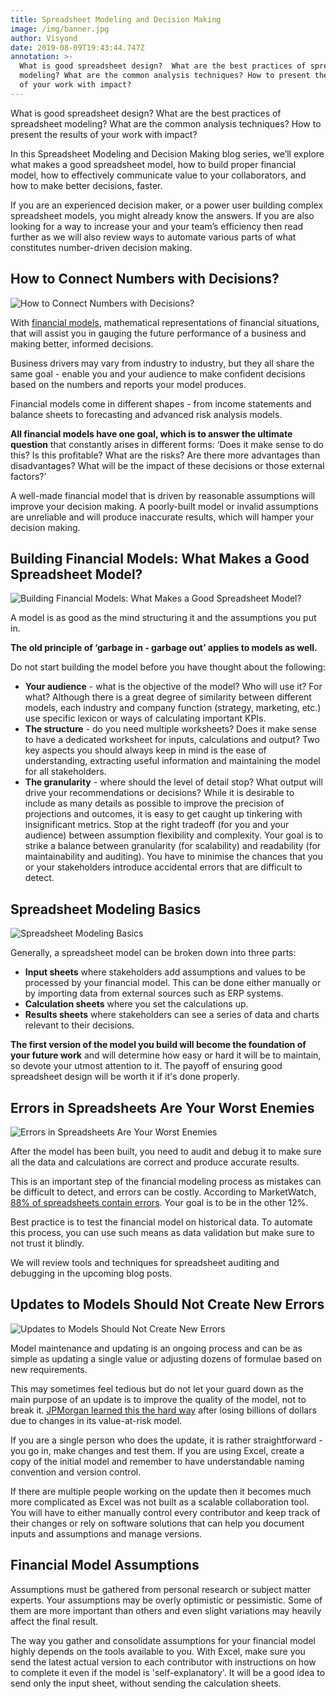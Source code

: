 ```yaml
---
title: Spreadsheet Modeling and Decision Making
image: /img/banner.jpg
author: Visyond
date: 2019-08-09T19:43:44.747Z
annotation: >-
  What is good spreadsheet design?  What are the best practices of spreadsheet
  modeling? What are the common analysis techniques? How to present the results
  of your work with impact? 
---
```

What is good spreadsheet design?  What are the best practices of spreadsheet modeling? What are the common analysis techniques? How to present the results of your work with impact? 

In this Spreadsheet Modeling and Decision Making blog series, we’ll explore what makes a good spreadsheet model, how to build proper financial model, how to effectively communicate value to your collaborators, and how to make better decisions, faster.

If you are an experienced decision maker,  or a power user building complex spreadsheet models, you might already know the answers. If you are also looking for a way to increase your and your team’s efficiency then read further as we will also review ways to automate various parts of what constitutes number-driven decision making. 

## How to Connect Numbers with Decisions?

![How to Connect Numbers with Decisions?](/img/decision-making-3566980_1920.jpg)

With [financial models](https://en.wikipedia.org/wiki/Financial_modeling), mathematical representations of financial situations, that will assist you in gauging the future performance of a business and making better, informed decisions.

Business drivers may vary from industry to industry, but they all share the same goal - enable you and your audience to make confident decisions based on the numbers and reports your model produces.

Financial models come in different shapes - from income statements and balance sheets to forecasting and advanced risk analysis models.

**All financial models have one goal, which is to answer the ultimate question** that constantly arises in different forms: ‘Does it make sense to do this? Is this profitable? What are the risks? Are there more advantages than disadvantages? What will be the impact of these decisions or those external factors?’

A well-made financial model that is driven by reasonable assumptions will improve your decision making. A poorly-built model or invalid assumptions are unreliable and will produce inaccurate results, which will hamper your decision making.

## Building Financial Models: What Makes a Good Spreadsheet Model?

![Building Financial Models: What Makes a Good Spreadsheet Model?](/img/question-mark-2123967_1920.jpg)

A model is as good as the mind structuring it and the assumptions you put in. 

**The old principle of  ‘garbage in - garbage out’ applies to models as well.**

Do not start building the model before you have thought about the following:

* **Your audience** - what is the objective of the model? Who will use it? For what? Although there is a great degree of similarity between different models, each industry and company function (strategy, marketing, etc.) use specific lexicon or ways of calculating important KPIs.
* **The structure** - do you need multiple worksheets? Does it make sense to have a dedicated worksheet for inputs, calculations and output? Two key aspects you should always keep in mind is the ease of understanding, extracting useful information and maintaining the model for all stakeholders. 
* **The granularity** - where should the level of detail stop? What output will drive your recommendations or decisions? While it is desirable to include as many details as possible to improve the precision of projections and outcomes, it is easy to get caught up tinkering with insignificant metrics. Stop at the right tradeoff (for you and your audience) between assumption flexibility and complexity. Your goal is to strike a balance between granularity (for scalability) and readability (for maintainability and auditing). You have to minimise the chances that you or your stakeholders introduce accidental errors that are difficult to detect.

## Spreadsheet Modeling Basics

![Spreadsheet Modeling Basics](/img/toys-950148_1920.jpg)

Generally, a spreadsheet model can be broken down into three parts:

* **Input sheets** where stakeholders add assumptions and values to be processed by your financial model. This can be done either manually or by importing data from external sources such as ERP systems. 
* **Calculation sheets** where you set the calculations up.
* **Results sheets** where stakeholders can see a series of data and charts relevant to their decisions. 

**The first version of the model you build will become the foundation of your future work** and will determine how easy or hard it will be to maintain, so devote your utmost attention to it. The payoff of ensuring good spreadsheet design will be worth it if it's done properly.

## Errors in Spreadsheets Are Your Worst Enemies

![Errors in Spreadsheets Are Your Worst Enemies](/img/mistake-3085712_1920.jpg)

After the model has been built, you need to audit and debug it to make sure all the data and calculations are correct and produce accurate results. 

This is an important step of the financial modeling process as mistakes can be difficult to detect, and errors can be costly. According to MarketWatch, [88% of spreadsheets contain errors](https://www.marketwatch.com/story/88-of-spreadsheets-have-errors-2013-04-17). Your goal is to be in the other 12%.

Best practice is to test the financial model on historical data. To automate this process, you can use such means as data validation but make sure to not trust it blindly. 

We will review tools and techniques for spreadsheet auditing and debugging in the upcoming blog posts.

## Updates to Models Should Not Create New Errors

![Updates to Models Should Not Create New Errors](/img/update-1672363_1920.jpg)

Model maintenance and updating is an ongoing process and can be as simple as updating a single value or adjusting dozens of formulae based on new requirements.

This may sometimes feel tedious but do not let your guard down as the main purpose of an update is to improve the quality of the model, not to break it. [JPMorgan learned this the hard way](https://www.reuters.com/article/us-jpmorgan-risk/analysis-jpmorgan-to-be-haunted-by-change-in-risk-model-idUSBRE84H15120120518) after losing billions of dollars due to changes in its value-at-risk model.

If you are a single person who does the update, it is rather straightforward - you go in, make changes and test them. If you are using Excel, create a copy of the initial model and remember to have understandable naming convention and version control.

If there are multiple people working on the update then it becomes much more complicated as Excel was not built as a scalable collaboration tool. You will have to either manually control every contributor and keep track of their changes or rely on software solutions that can help you document inputs and assumptions and manage versions.

## Financial Model Assumptions

Assumptions must be gathered from personal research or subject matter experts. Your assumptions may be overly optimistic or pessimistic. Some of them are more important than others and even slight variations may heavily affect the final result. 

The way you gather and consolidate assumptions for your financial model highly depends on the tools available to you. With Excel, make sure you send the latest actual version to each contributor with instructions on how to complete it even if the model is 'self-explanatory'. It will be a good idea to send only the input sheet, without sending the calculation sheets.
